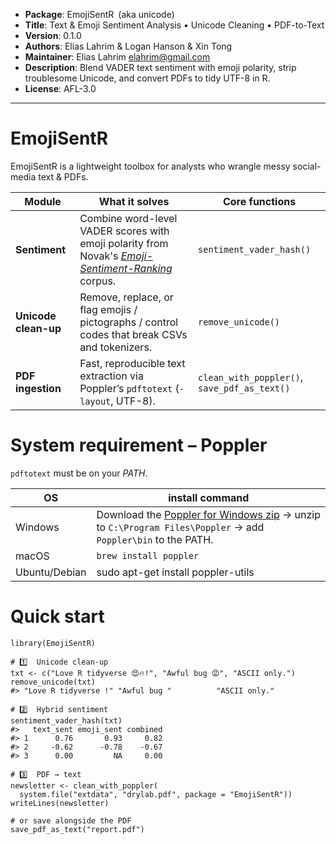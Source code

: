 <!-- README.md ---------------------------------------------------------------->

- **Package**: EmojiSentR (aka unicode)
- **Title**: Text & Emoji Sentiment Analysis • Unicode Cleaning • PDF-to-Text
- **Version**: 0.1.0
- **Authors**: Elias Lahrim & Logan Hanson & Xin Tong
- **Maintainer**: Elias Lahrim <elahrim@gmail.com>
- **Description**: Blend VADER text sentiment with emoji polarity, strip
  troublesome Unicode, and convert PDFs to tidy UTF-8 in R.
- **License**: AFL-3.0

---

# EmojiSentR

EmojiSentR is a lightweight toolbox for analysts who wrangle messy
social-media text & PDFs.

| Module | What it solves | Core functions |
|--------|----------------|----------------|
| **Sentiment** | Combine word-level VADER scores with emoji polarity from Novak's [*Emoji-Sentiment-Ranking*](https://kt.ijs.si/data/Emoji_sentiment_ranking/index.html) corpus. | `sentiment_vader_hash()` |
| **Unicode clean-up** | Remove, replace, or flag emojis / pictographs / control codes that break CSVs and tokenizers. | `remove_unicode()` |
| **PDF ingestion** | Fast, reproducible text extraction via Poppler’s `pdftotext` (`-layout`, UTF-8). | `clean_with_poppler()`, `save_pdf_as_text()` |

# System requirement – Poppler

`pdftotext` must be on your *PATH*.

| OS | install command |
|----|-----------------|
| Windows | Download the [Poppler for Windows zip](https://github.com/oschwartz10612/poppler-windows/releases) → unzip to `C:\Program Files\Poppler` → add `Poppler\bin` to the PATH.
| macOS | `brew install poppler` |
| Ubuntu/Debian | sudo apt-get install poppler-utils |

# Quick start

```{r}
library(EmojiSentR)

# 1️⃣  Unicode clean-up
txt <- c("Love R tidyverse 😍🔥!", "Awful bug 😡", "ASCII only.")
remove_unicode(txt)
#> "Love R tidyverse !" "Awful bug "          "ASCII only."

# 2️⃣  Hybrid sentiment
sentiment_vader_hash(txt)
#>   text_sent emoji_sent combined
#> 1      0.76       0.93     0.82
#> 2     -0.62      -0.78    -0.67
#> 3      0.00         NA     0.00

# 3️⃣  PDF → text
newsletter <- clean_with_poppler(
  system.file("extdata", "drylab.pdf", package = "EmojiSentR"))
writeLines(newsletter)

# or save alongside the PDF
save_pdf_as_text("report.pdf")
```
